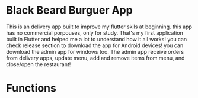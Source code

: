 # Black Beard Burguer App

This is an delivery app built to improve my flutter skils at beginning. this app has no commercial porpouses, only for study. That's my first application built in Flutter and helped me a lot to understand how it all works! you can check release section to download the app for Android devices! you can download the admin app for windows too. The admin app receive orders from delivery apps, update menu, add and remove items from menu, and close/open the restaurant!

# Functions
